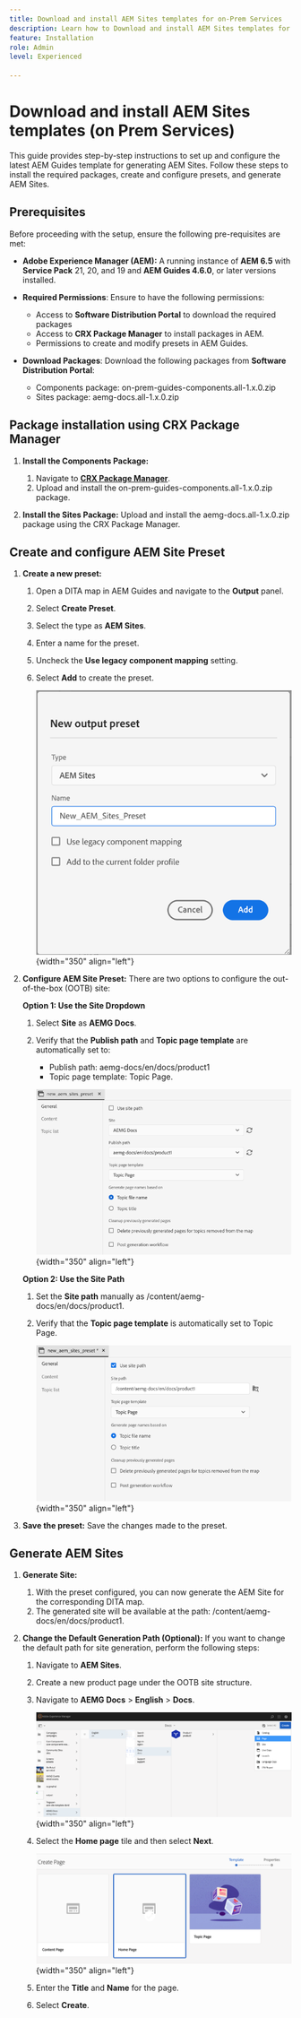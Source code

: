```yaml
---
title: Download and install AEM Sites templates for on-Prem Services
description: Learn how to Download and install AEM Sites templates for on Prem Services
feature: Installation
role: Admin
level: Experienced

---
```

# Download and install AEM Sites templates (on Prem Services)

This guide provides step-by-step instructions to set up and configure the latest AEM Guides template for generating AEM Sites. Follow these steps to install the required packages, create and configure presets, and generate AEM Sites.

## Prerequisites

Before proceeding with the setup, ensure the following pre-requisites are met:

- **Adobe Experience Manager (AEM):** A running instance of **AEM 6.5** with **Service Pack** 21, 20, and 19 and **AEM Guides 4.6.0**, or later versions installed.

- **Required Permissions**: Ensure to have the following permissions:

    - Access to  **Software Distribution Portal** to download the required packages
    - Access to **CRX Package Manager** to install packages in AEM.
    - Permissions to create and modify presets in AEM Guides.

- **Download Packages**: Download the following packages from **Software Distribution Portal**:

    - Components package: on-prem-guides-components.all-1.x.0.zip
    - Sites package: aemg-docs.all-1.x.0.zip    

## Package installation using CRX Package Manager
  
1. **Install the Components Package:**  
    1. Navigate to [**CRX Package Manager**](http://<your-aem-instance>/crx/packmgr).
    2. Upload and install the on-prem-guides-components.all-1.x.0.zip package.
    
2. **Install the Sites Package:** Upload and install the aemg-docs.all-1.x.0.zip package using the CRX Package Manager.
   

## Create and configure AEM Site Preset

1. **Create a new preset:**
    1. Open a DITA map in AEM Guides and navigate to the **Output** panel.
    2. Select **Create Preset**.
    3. Select the type as **AEM Sites**.
    4. Enter a name for the preset.
    5. Uncheck the **Use legacy component mapping** setting.
    6. Select **Add** to create the preset.

        ![New output preset dialog](/help/product-guide/knowledge-base/kb-articles/assets/publishing/new-output-preset.png){width="350" align="left"}

    
2. **Configure AEM Site Preset:** There are two options to configure the out-of-the-box (OOTB) site:

    **Option 1: Use the Site Dropdown**

    1. Select **Site** as **AEMG Docs**.
    2. Verify that the **Publish path** and **Topic page template** are automatically set to:    
        - Publish path: aemg-docs/en/docs/product1 
        - Topic page template: Topic Page.

        ![Use Site Dropdown](/help/product-guide/knowledge-base/kb-articles/assets/publishing/use-site-dropdown.png){width="350" align="left"}

    **Option 2: Use the Site Path**

    1. Set the **Site path** manually as /content/aemg-docs/en/docs/product1.
    2. Verify that the **Topic page template** is automatically set to Topic Page.

        ![Use Site Path](/help/product-guide/knowledge-base/kb-articles/assets/publishing/use-site-path.png){width="350" align="left"}

3. **Save the preset:** Save the changes made to the preset.

## Generate AEM Sites

1. **Generate Site:**
    1. With the preset configured, you can now generate the AEM Site for the corresponding DITA map.
    2. The generated site will be available at the path: /content/aemg-docs/en/docs/product1.
2. **Change the Default Generation Path (Optional):** If you want to change the default path for site generation, perform the following steps:

    1. Navigate to **AEM Sites**.
    2. Create a new product page under the OOTB site structure.
    3. Navigate to **AEMG Docs** > **English** > **Docs**.

        ![Create page in AEM Site structure ](/help/product-guide/knowledge-base/kb-articles/assets/publishing/create-new-page.png){width="350" align="left"}

    4. Select the **Home page** tile and then select **Next**.

        ![Select home page tile](/help/product-guide/knowledge-base/kb-articles/assets/publishing/home-page-tile.png){width="350" align="left"}

    5. Enter the **Title** and **Name** for the page.
    6. Select **Create**.

